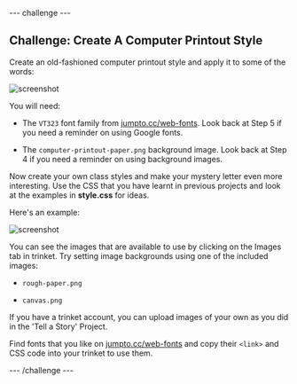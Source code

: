 --- challenge ---


## Challenge: Create A Computer Printout Style

Create an old-fashioned computer printout style and apply it to some of the words:

![screenshot](images/letter-fonts-printout.png)

You will need:

+ The `VT323` font family from <a href="http://jumpto.cc/web-fonts" target="_blank">jumpto.cc/web-fonts</a>. Look back at Step 5 if you need a reminder on using Google fonts. 

+ The `computer-printout-paper.png` background image. Look back at Step 4 if you need a reminder on using background images. 	




Now create your own class styles and make your mystery letter even more interesting. Use the CSS that you have learnt in previous projects and look at the examples in __style.css__ for ideas. 

Here's an example:

![screenshot](images/letter-fonts-challenge3.png)

You can see the images that are available to use by clicking on the Images tab in trinket.
Try setting image backgrounds using one of the included images: 

+ `rough-paper.png`

+ `canvas.png`

If you have a trinket account, you can upload images of your own as you did in the 'Tell a Story' Project. 

Find fonts that you like on <a href="http://jumpto.cc/web-fonts" target="_blank">jumpto.cc/web-fonts</a> and copy their `<link>` and CSS code into your trinket to use them. 




--- /challenge ---